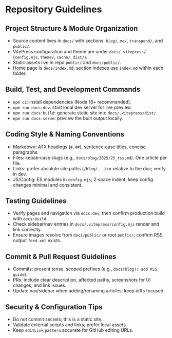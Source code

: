  # Repository Guidelines

 ## Project Structure & Module Organization
 - Source content lives in `docs/` with sections: `blog/`, `me/`, `transpond/`, and `public/`.
 - VitePress configuration and theme are under `docs/.vitepress/` (`config.mjs`, `theme/`, `cache/`, `dist/`).
 - Static assets live in repo `public/` and `docs/public/`.
 - Home page is `docs/index.md`; section indexes use `index.md` within each folder.

 ## Build, Test, and Development Commands
 - `npm ci`: install dependencies (Node 18+ recommended).
 - `npm run docs:dev`: start local dev server for live preview.
 - `npm run docs:build`: generate static site into `docs/.vitepress/dist/`.
 - `npm run docs:serve`: preview the built output locally.

 ## Coding Style & Naming Conventions
 - Markdown: ATX headings (`#`, `##`), sentence‑case titles, concise paragraphs.
 - Files: kebab‑case slugs (e.g., `docs/blog/2025/25_rss.md`). One article per file.
 - Links: prefer absolute site paths (`/blog/...`) or relative to the doc; verify in dev.
 - JS/Config: ES modules in `config.mjs`; 2‑space indent; keep config changes minimal and consistent.

 ## Testing Guidelines
 - Verify pages and navigation via `docs:dev`; then confirm production build with `docs:build`.
 - Check sidebar/nav entries in `docs/.vitepress/config.mjs` render and link correctly.
 - Ensure images resolve from `docs/public/` or root `public/`; confirm RSS output `feed.xml` exists.

 ## Commit & Pull Request Guidelines
 - Commits: present tense, scoped prefixes (e.g., `docs(blog): add RSS guide`).
 - PRs: include clear description, affected paths, screenshots for UI changes, and link issues.
 - Update nav/sidebar when adding/renaming articles; keep diffs focused.

 ## Security & Configuration Tips
 - Do not commit secrets; this is a static site.
 - Validate external scripts and links; prefer local assets.
 - Keep `editLink` `pattern` accurate for GitHub editing URLs.
